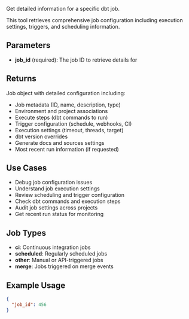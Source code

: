 Get detailed information for a specific dbt job.

This tool retrieves comprehensive job configuration including execution settings, triggers, and scheduling information.

## Parameters

- **job_id** (required): The job ID to retrieve details for

## Returns

Job object with detailed configuration including:

- Job metadata (ID, name, description, type)
- Environment and project associations
- Execute steps (dbt commands to run)
- Trigger configuration (schedule, webhooks, CI)
- Execution settings (timeout, threads, target)
- dbt version overrides
- Generate docs and sources settings
- Most recent run information (if requested)

## Use Cases

- Debug job configuration issues
- Understand job execution settings
- Review scheduling and trigger configuration
- Check dbt commands and execution steps
- Audit job settings across projects
- Get recent run status for monitoring

## Job Types

- **ci**: Continuous integration jobs
- **scheduled**: Regularly scheduled jobs
- **other**: Manual or API-triggered jobs
- **merge**: Jobs triggered on merge events

## Example Usage

```json
{
  "job_id": 456
}
```

